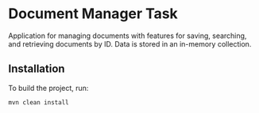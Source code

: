 # Document Manager Task

Application for managing documents with features for saving, searching, and retrieving documents by ID. Data is stored in an in-memory collection.

## Installation

To build the project, run:

```bash
mvn clean install
